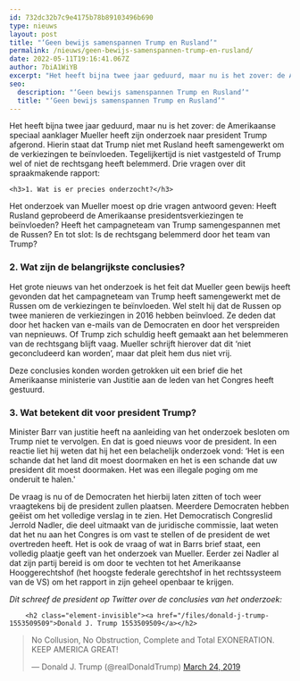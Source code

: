 ```yaml
---
id: 732dc32b7c9e4175b78b89103496b690
type: nieuws
layout: post
title: "‘Geen bewijs samenspannen Trump en Rusland’"
permalink: /nieuws/geen-bewijs-samenspannen-trump-en-rusland/
date: 2022-05-11T19:16:41.067Z
author: 7biA1WiYB
excerpt: "Het heeft bijna twee jaar geduurd, maar nu is het zover: de Amerikaanse speciaal aanklager Mueller heeft zijn onderzoek naar president Trump afgerond. Hierin staat dat Trump niet met Rusland heeft samengewerkt om de verkiezingen te beïnvloeden. Tegelijkertijd is niet vastgesteld of Trump wel of niet de rechtsgang heeft belemmerd. Drie vragen over dit spraakmakende rapport:  "
seo:
  description: "‘Geen bewijs samenspannen Trump en Rusland’"
  title: "‘Geen bewijs samenspannen Trump en Rusland’"
---
```

Het heeft bijna twee jaar geduurd, maar nu is het zover: de Amerikaanse speciaal aanklager Mueller heeft zijn onderzoek naar president Trump afgerond. Hierin staat dat Trump niet met Rusland heeft samengewerkt om de verkiezingen te beïnvloeden. Tegelijkertijd is niet vastgesteld of Trump wel of niet de rechtsgang heeft belemmerd. Drie vragen over dit spraakmakende rapport:  

    <h3>1. Wat is er precies onderzocht?</h3>
<p>Het onderzoek van Mueller moest op drie vragen antwoord geven: Heeft Rusland geprobeerd de Amerikaanse presidentsverkiezingen te beïnvloeden? Heeft het campagneteam van Trump samengespannen met de Russen? En tot slot: Is de rechtsgang belemmerd door het team van Trump?</p>
<h3>2. Wat zijn de belangrijkste conclusies?</h3>
<p>Het grote nieuws van het onderzoek is het feit dat Mueller geen bewijs heeft gevonden dat het campagneteam van Trump heeft samengewerkt met de Russen om de verkiezingen te beïnvloeden. Wel stelt hij dat de Russen op twee manieren de verkiezingen in 2016 hebben beïnvloed. Ze deden dat door het hacken van e-mails van de Democraten en door het verspreiden van nepnieuws. Of Trump zich schuldig heeft gemaakt aan het belemmeren van de rechtsgang blijft vaag. Mueller schrijft hierover dat dit ‘niet geconcludeerd kan worden’, maar dat pleit hem dus niet vrij. </p>
<p>Deze conclusies konden worden getrokken uit een brief die het Amerikaanse ministerie van Justitie aan de leden van het Congres heeft gestuurd.</p>
<h3>3. Wat betekent dit voor president Trump?</h3>
<p>Minister Barr van justitie heeft na aanleiding van het onderzoek besloten om Trump niet te vervolgen. En dat is goed nieuws voor de president. In een reactie liet hij weten dat hij het een belachelijk onderzoek vond: ‘Het is een schande dat het land dit moest doormaken en het is een schande dat uw president dit moest doormaken. Het was een illegale poging om me onderuit te halen.'</p>
<p>De vraag is nu of de Democraten het hierbij laten zitten of toch weer vraagtekens bij de president zullen plaatsen. Meerdere Democraten hebben geëist om het volledige verslag in te zien. Het Democratisch Congreslid Jerrold Nadler, die deel uitmaakt van de juridische commissie, laat weten dat het nu aan het Congres is om vast te stellen of de president de wet overtreden heeft. Het is ook de vraag of wat in Barrs brief staat, een volledig plaatje geeft van het onderzoek van Mueller. Eerder zei Nadler al dat zijn partij bereid is om door te vechten tot het Amerikaanse Hooggerechtshof (het hoogste federale gerechtshof in het rechtssysteem van de VS) om het rapport in zijn geheel openbaar te krijgen.</p>
<p><em>Dit schreef de president op Twitter over de conclusies van het onderzoek: </em></p>
<p><div class="media media-element-container media-default"><div id="file-536677" class="file file-document file-text-oembed">

        <h2 class="element-invisible"><a href="/files/donald-j-trump-1553509509">Donald J. Trump 1553509509</a></h2>
    
  
  <div class="content">
    
<blockquote class="twitter-tweet" data-width="550"><p lang="en" dir="ltr">No Collusion, No Obstruction, Complete and Total EXONERATION. KEEP AMERICA GREAT!</p>&mdash; Donald J. Trump (@realDonaldTrump) <a href="https://twitter.com/realDonaldTrump/status/1109918388133023744?ref_src=twsrc%5Etfw">March 24, 2019</a></blockquote>
<script async="" src="https://platform.twitter.com/widgets.js" charset="utf-8"></script>
  </div>

  
</div>
</div>  
